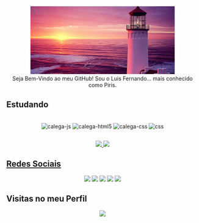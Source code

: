 


<div  align="center" >   
    <img width="75%" src="https://github.com/LuisFerPeixoto/LuisFerPeixoto/blob/main/PHOTO-2019-01-11-15-15-51.jpg" alt="">
</div>


 <div align="center"> Seja Bem-Vindo ao meu GitHub! Sou o Luis Fernando... mais conhecido como Piris. </div>

  ## Estudando
  
  <div align="center" style="display: inline_block"><br>
<img align="center" alt="calega-js" src="https://img.shields.io/badge/JavaScript-F7DF1E?style=for-the-badge&logo=javascript&logoColor=black" />
  <img align="center" alt="calega-html5" src="https://img.shields.io/badge/HTML5-E34F26?style=for-the-badge&logo=html5&logoColor=white" />
  <img align="center" alt="calega-css" src="https://img.shields.io/badge/CSS3-1572B6?style=for-the-badge&logo=css3&logoColor=white" />
  <img align="center" alt="css" src="https://img.shields.io/badge/Bootstrap-563D7C?style=for-the-badge&logo=bootstrap&logoColor=white" />
</div>


##
<div   align="center">
  <a href="https://github.com/LuisFerPeixoto">
  <img height="150em" src="https://github-readme-stats.vercel.app/api?username=LuisFerPeixoto&show_icons=true&theme=dracula&include_all_commits=true&count_private=true"/>
  <img height="150em" src="https://github-readme-stats.vercel.app/api/top-langs/?username=LuisFerPeixoto&layout=compact&langs_count=7&theme=dracula"/>
</div>
    
 ## Redes Sociais
  <div  align="center"> 
   <a href="https://www.facebook.com/parceiro.luisf" target="_blank"><img src="https://img.shields.io/badge/-Facebook-%230077B5?style=for-the-badge&logo=facebook&logoColor=white" target="_blank"></a>
  <a href="https://instagram.com/pirisquito19?utm_medium=copy_link" target="_blank"><img src="https://img.shields.io/badge/-Instagram-%23E4405F?style=for-the-badge&logo=instagram&logoColor=white" target="_blank"></a>
    <a href="https://mobile.twitter.com/Pirisquito19" target="_blank"><img src="https://img.shields.io/badge/-Twitter-%230077B5?style=for-the-badge&logo=twitter&logoColor=white" target="_blank"></a>
       <a href="https://discord.com/channels/@me" target="_blank"><img src="https://img.shields.io/badge/Discord-7289DA?style=for-the-badge&logo=discord&logoColor=white" target="_blank"></a>
  <a href="https://www.linkedin.com/in/luisfernandopeixoto" target="_blank"><img src="https://img.shields.io/badge/-LinkedIn-%230077B5?style=for-the-badge&logo=linkedin&logoColor=white" target="_blank"></a>
</div>
 
## Visitas no meu Perfil  <br>
 <p align="center"> 
   <img alingn="center" src="https://profile-counter.glitch.me/LuisFerPeixoto/count.svg" />
 </p>

</p>
 
